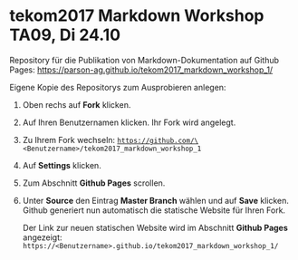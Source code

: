 # tekom2017 Markdown Workshop TA09, Di 24.10
Repository für die Publikation von Markdown-Dokumentation auf Github Pages: https://parson-ag.github.io/tekom2017_markdown_workshop_1/


Eigene Kopie des Repositorys zum Ausprobieren anlegen:
1. Oben rechs auf **Fork** klicken. 
1. Auf Ihren Benutzernamen klicken.
   Ihr Fork wird angelegt. 
1. Zu Ihrem Fork wechseln: <code>https://github.com/\<Benutzername\>/tekom2017_markdown_workshop_1</code>
1. Auf **Settings** klicken.
1. Zum Abschnitt **Github Pages** scrollen.
1. Unter **Source** den Eintrag **Master Branch** wählen und auf **Save** klicken. 
   Github generiert nun automatisch die statische Website für Ihren Fork.
   
   Der Link zur neuen statischen Website wird im Abschnitt **Github Pages** angezeigt: <code>https://\<Benutzername\>.github.io/tekom2017_markdown_workshop_1/</code>
